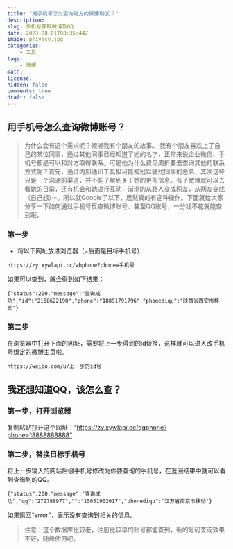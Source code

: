 ```yaml
---
title: "用手机号怎么查询对方的微博和QQ？"
description: 
slug: 手机号获取微博及QQ
date: 2023-08-01T08:35:44Z
image: privacy.jpg
categories:
    - 工具
tags:
    - 微博
math: 
license: 
hidden: false
comments: true
draft: false
---
```


## 用手机号怎么查询微博账号？
> 为什么会有这个需求呢？倾听我有个朋友的故事。
我有个朋友喜欢上了自己的某位同事，通过其他同事已经知道了她的名字，正常来说企业微信、手机号都是可以和对方取得联系。可是他为什么费尽周折要去查询其他的联系方式呢？首先，通过内部通讯工具极可能被冠以骚扰同事的恶名，其次这些只是一个沟通的渠道，并不能了解到关于她的更多信息。有了微博就可以去看她的日常，还有机会和她进行互动，渐渐的从路人变成网友，从网友变成（自己想）···。所以就Google了以下，居然真的有这种操作。下面就给大家分享一下如何通过手机号反查微博账号、甚至QQ账号，一分钱不花就能查到哦。

### 第一步
- 将以下网址放进浏览器（=后面是目标手机号）
```
https://zy.xywlapi.cc/wbphone?phone=手机号
```
如果可以查到，就会得到如下结果：
```
{"status":200,"message":"查询成功","id":"2158622190","phone":"18891791796","phonediqu":"陕西省西安市移动"}
```
### 第二步
在浏览器中打开下面的网址，需要将上一步得到的id替换，这样就可以进入改手机号绑定的微博主页啦。
```
https://weibo.com/u/上一步的id号
```
## 我还想知道QQ，该怎么查？
### 第一步，打开浏览器
复制粘贴打开这个网址：“https://zy.xywlapi.cc/qqphone?phone=18888888888”

### 第二步，替换目标手机号
将上一步输入的网站后缀手机号修改为你要查询的手机号，在返回结果中就可以看到查询到的QQ。
```
{"status":200,"message":"查询成功","qq":"272788977","":"15051902017","phonediqu":"江苏省南京市移动"}
```
如果返回“error”，表示没有查询到相关的信息。

> 注意：这个数据库比较老，注册比较早的账号都能查到，新的号码查询效果不好，随缘使用吧。